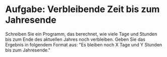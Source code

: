# Aufgabe: Verbleibende Zeit bis zum Jahresende

Schreiben Sie ein Programm, das berechnet, wie viele Tage und Stunden bis zum Ende des aktuellen Jahres noch verbleiben. Geben Sie das Ergebnis in folgendem Format aus: "Es bleiben noch X Tage und Y Stunden bis zum Jahresende."
